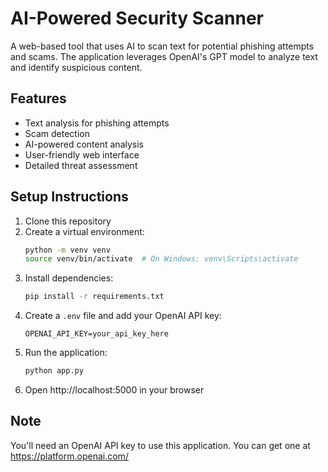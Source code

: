 # AI-Powered Security Scanner

A web-based tool that uses AI to scan text for potential phishing attempts and scams. The application leverages OpenAI's GPT model to analyze text and identify suspicious content.

## Features
- Text analysis for phishing attempts
- Scam detection
- AI-powered content analysis
- User-friendly web interface
- Detailed threat assessment

## Setup Instructions

1. Clone this repository
2. Create a virtual environment:
   ```bash
   python -m venv venv
   source venv/bin/activate  # On Windows: venv\Scripts\activate
   ```
3. Install dependencies:
   ```bash
   pip install -r requirements.txt
   ```
4. Create a `.env` file and add your OpenAI API key:
   ```
   OPENAI_API_KEY=your_api_key_here
   ```
5. Run the application:
   ```bash
   python app.py
   ```
6. Open http://localhost:5000 in your browser

## Note
You'll need an OpenAI API key to use this application. You can get one at https://platform.openai.com/ 